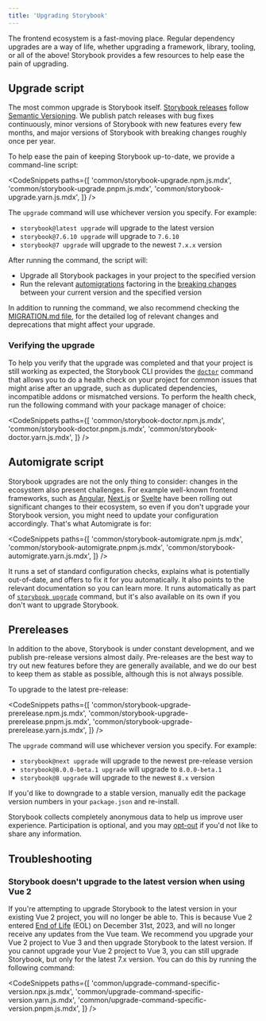 ```yaml
---
title: 'Upgrading Storybook'
---
```


The frontend ecosystem is a fast-moving place. Regular dependency upgrades are a way of life, whether upgrading a framework, library, tooling, or all of the above! Storybook provides a few resources to help ease the pain of upgrading.

## Upgrade script

The most common upgrade is Storybook itself. [Storybook releases](https://storybook.js.org/releases) follow [Semantic Versioning](https://semver.org/). We publish patch releases with bug fixes continuously, minor versions of Storybook with new features every few months, and major versions of Storybook with breaking changes roughly once per year.

To help ease the pain of keeping Storybook up-to-date, we provide a command-line script:

<!-- prettier-ignore-start -->

<CodeSnippets
  paths={[
    'common/storybook-upgrade.npm.js.mdx',
    'common/storybook-upgrade.pnpm.js.mdx',
    'common/storybook-upgrade.yarn.js.mdx',
  ]}
/>

<!-- prettier-ignore-end -->

The `upgrade` command will use whichever version you specify. For example:

- `storybook@latest upgrade` will upgrade to the latest version
- `storybook@7.6.10 upgrade` will upgrade to `7.6.10`
- `storybook@7 upgrade` will upgrade to the newest `7.x.x` version

After running the command, the script will:

- Upgrade all Storybook packages in your project to the specified version
- Run the relevant [automigrations](../migration-guide.md#automatic-upgrade) factoring in the [breaking changes](../migration-guide.md#major-breaking-changes) between your current version and the specified version

<Callout variant="info">

In addition to running the command, we also recommend checking the [MIGRATION.md file](https://github.com/storybookjs/storybook/blob/next/MIGRATION.md), for the detailed log of relevant changes and deprecations that might affect your upgrade.

</Callout>

### Verifying the upgrade

To help you verify that the upgrade was completed and that your project is still working as expected, the Storybook CLI provides the [`doctor`](../api/cli-options.md#doctor) command that allows you to do a health check on your project for common issues that might arise after an upgrade, such as duplicated dependencies, incompatible addons or mismatched versions. To perform the health check, run the following command with your package manager of choice:

<!-- prettier-ignore-start -->

<CodeSnippets
  paths={[
    'common/storybook-doctor.npm.js.mdx',
    'common/storybook-doctor.pnpm.js.mdx',
    'common/storybook-doctor.yarn.js.mdx',
  ]}
/>

<!-- prettier-ignore-end -->

## Automigrate script

Storybook upgrades are not the only thing to consider: changes in the ecosystem also present challenges. For example well-known frontend frameworks, such as [Angular](https://update.angular.io/?l=2&v=16.0-17.0), [Next.js](https://nextjs.org/docs/pages/building-your-application/upgrading) or [Svelte](https://svelte.dev/docs/v4-migration-guide) have been rolling out significant changes to their ecosystem, so even if you don't upgrade your Storybook version, you might need to update your configuration accordingly. That's what Automigrate is for:

<!-- prettier-ignore-start -->

<CodeSnippets
  paths={[
    'common/storybook-automigrate.npm.js.mdx',
    'common/storybook-automigrate.pnpm.js.mdx',
    'common/storybook-automigrate.yarn.js.mdx',
  ]}
/>

<!-- prettier-ignore-end -->

It runs a set of standard configuration checks, explains what is potentially out-of-date, and offers to fix it for you automatically. It also points to the relevant documentation so you can learn more. It runs automatically as part of [`storybook upgrade`](#upgrade-script) command, but it's also available on its own if you don't want to upgrade Storybook.

## Prereleases

In addition to the above, Storybook is under constant development, and we publish pre-release versions almost daily. Pre-releases are the best way to try out new features before they are generally available, and we do our best to keep them as stable as possible, although this is not always possible.

To upgrade to the latest pre-release:

<!-- prettier-ignore-start -->

<CodeSnippets
  paths={[
    'common/storybook-upgrade-prerelease.npm.js.mdx',
    'common/storybook-upgrade-prerelease.pnpm.js.mdx',
    'common/storybook-upgrade-prerelease.yarn.js.mdx',
  ]}
/>

<!-- prettier-ignore-end -->

The `upgrade` command will use whichever version you specify. For example:

- `storybook@next upgrade` will upgrade to the newest pre-release version
- `storybook@8.0.0-beta.1 upgrade` will upgrade to `8.0.0-beta.1`
- `storybook@8 upgrade` will upgrade to the newest `8.x` version

If you'd like to downgrade to a stable version, manually edit the package version numbers in your `package.json` and re-install.

<Callout variant="info">

Storybook collects completely anonymous data to help us improve user experience. Participation is optional, and you may [opt-out](../configure/telemetry.md#how-to-opt-out) if you'd not like to share any information.

</Callout>

<IfRenderer renderer='vue'>

## Troubleshooting

### Storybook doesn't upgrade to the latest version when using Vue 2

If you're attempting to upgrade Storybook to the latest version in your existing Vue 2 project, you will no longer be able to. This is because Vue 2 entered [End of Life](https://v2.vuejs.org/lts/) (EOL) on December 31st, 2023, and will no longer receive any updates from the Vue team. We recommend you upgrade your Vue 2 project to Vue 3 and then upgrade Storybook to the latest version. If you cannot upgrade your Vue 2 project to Vue 3, you can still upgrade Storybook, but only for the latest 7.x version. You can do this by running the following command:

<!-- prettier-ignore-start -->

<CodeSnippets
  paths={[
    'common/upgrade-command-specific-version.npx.js.mdx',
    'common/upgrade-command-specific-version.yarn.js.mdx',
    'common/upgrade-command-specific-version.pnpm.js.mdx',
  ]}
/>

<!-- prettier-ignore-end -->

</IfRenderer>
